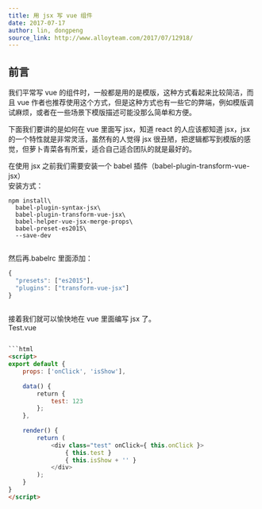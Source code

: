 ```yaml
---
title: 用 jsx 写 vue 组件
date: 2017-07-17
author: lin, dongpeng
source_link: http://www.alloyteam.com/2017/07/12918/
---
```


<!-- {% raw %} - for jekyll -->

## 前言

我们平常写 vue 的组件时，一般都是用的是模版，这种方式看起来比较简洁，而且 vue 作者也推荐使用这个方式，但是这种方式也有一些它的弊端，例如模版调试麻烦，或者在一些场景下模版描述可能没那么简单和方便。

下面我们要讲的是如何在 vue 里面写 jsx，知道 react 的人应该都知道 jsx，jsx 的一个特性就是非常灵活，虽然有的人觉得 jsx 很丑陋，把逻辑都写到模版的感觉，但萝卜青菜各有所爱，适合自己适合团队的就是最好的。

在使用 jsx 之前我们需要安装一个 babel 插件（babel-plugin-transform-vue-jsx）  
安装方式：

    npm install\
      babel-plugin-syntax-jsx\
      babel-plugin-transform-vue-jsx\
      babel-helper-vue-jsx-merge-props\
      babel-preset-es2015\
      --save-dev
     

然后再.babelrc 里面添加：

```javascript
{
  "presets": ["es2015"],
  "plugins": ["transform-vue-jsx"]
}
 
```

接着我们就可以愉快地在 vue 里面编写 jsx 了。  
Test.vue

````html

```html
<script>
export default {
    props: ['onClick', 'isShow'],
 
    data() {
        return {
            test: 123
        };
    },
 
    render() {
        return (
            <div class="test" onClick={ this.onClick }>
                { this.test }
                { this.isShow + '' }
            </div>
        );
    }
}
</script>
````

```

```


<!-- {% endraw %} - for jekyll -->